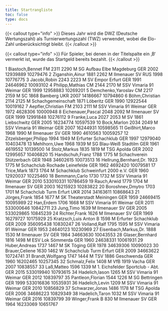 ```yaml
---
title: Startrangliste
toc: false
type: docs
---
```


{{< callout type="info" >}}
Dieses Jahr wird die DWZ (Deutsche Wertungszahl) als Turnierwertungszahl (TWZ) verwendet, wobei die Elo-Zahl unberücksichtigt bleibt.
{{< /callout >}}


{{< callout type="info" >}}
Für Spieler, bei denen in der Titelspalte ein ‚B‘ vermerkt ist, wurde das Startgeld bereits bezahlt.
{{< /callout >}}

<startrangliste>
1	Biastoch,Bennet	FM	2311	2290	M	SG Aufbau Elbe Magdeburg	GER	2002	12939889	10279476
2	Ziganshin,Ainur		1881	2262	M	Ilmenauer SV	RUS	1998		10776775
3	Jacobi,Robin		2243	2223	M	SV Empor Erfurt	GER	1991	24646962	10093102
4	Philipp,Mathias	CM	2144	2170	M	SSV Vimaria 91 Weimar	GER	1999	12958883	10269201
5	Demchenko,Yaroslav	CM	2217	2159	M	SC 1868 Bamberg	UKR	2007	14186667	10794860
6	Böhm,Christian		2114	2125	M	Schachgemeinschaft 1871 Löberitz	GER	1990	12922544	10019162
7	Aepfler,Christian	FM	2103	2111	M	SSV Vimaria 91 Weimar	GER	1972	4628306	10000948
8	Eichenauer,Pascal		2048	2092	M	Ilmenauer SV	GER	1999	12991848	10276112
9	Franke,Luca		2027	2053	M	SV 1861 Liebschwitz	GER	2005	16234774	10597539
10	Bock,Marlon		2034	2049	M	SSV Vimaria 91 Weimar	GER	2007	16244931	10598565
11	Geißhirt,Marco		1968	1990	M	Ilmenauer SV	GER	1990	4610563	10059257
12	Zitzelsberger,Philipp		1994	1949	M	Erfurter Schachklub	GER	1997	12979040	10403478
13	Mehlhorn,Uwe		1968	1939	M	SG Blau-Weiß Stadtilm	GER	1961	4619552	10139500
14	Stolz,Markus		1835	1819	M	TSG Apolda	GER	2002	12995657	10406820
15	Handschuh,Franz		1788	1775	M	Schachverein Stützerbach	GER	1948	34602615	10073513
16	Hellrung,Bernhard,Dr.		1923	1775	M	Schachclub Rochade Leinefelde	GER	1962	4692420	10079581
17	Trice,Mark		1873	1764	M	Schachklub Schweinfurt 2000 e.V.	GER	1960	12920037	10225460
18	Bemmann,Carlo		1730	1732	M	SSV Vimaria 91 Weimar	GER	2010	533010331	10786459
19	Rauch,Arwid		1779	1704	M	Ilmenauer SV	GER	2003	16215923	10283822
20	Boroshnev,Dmytro		1703	1701	M	Schachclub Turm Erfurt	UKR	2014	34163611	10868643
21	Jörges,Frank		1854	1677	M	SK Theaterstadt Meiningen	GER	1959	24669415	10095989
22	Han,Erdem		1706	1668	M	SSV Vimaria 91 Weimar	GER	2011	533000646	10842711
23	Jung,Timo			1639	M	Ilmenauer SV	GER	2005	533029865	10845239
24	Richter,Frank			1626	M	Ilmenauer SV	GER	1969	16279727	10175929
25	Kratzsch,Luis Anton	B		1598	M	Erfurter Schachklub	GER	2009	356095438	10830247
26	Volland,Ralf		1795	1595	M	SSV Vimaria 91 Weimar	GER	1953	24640123	10230969
27	Eisenbach,Markus,Dr.		1888	1530	M	Ilmenauer SV	GER	1984	34663630	10043553
28	Glaser,Bernhard		1816	1498	M	ESV Lok Sömmerda	GER	1960	24638331	10061931
29	Huber,Andreas		1737	1467	M	SK Töging	GER	1978	34639306	10090023
30	Brauer,Celiene		1630	1462	W	Schachclub Turm Erfurt	GER	2009	34663622	10724741
31	Brandt,Wolfgang		1747	1444	M	TSV 1886 Geschwenda	GER	1960	16202465	10257345
32	Schmalz,Felix			1408	M	VfB 1919 Vacha	GER	2007		10838557
33	Laß,Matteo		1596	1339	M	1. Eichsfelder Sportclub - Abt.	GER	2015	533019940	10793615
34	Hadelich,Iason			1265	M	SSV Vimaria 91 Weimar	GER	2012		10839797
35	Pantleon,Florian		1544	1226	M	SG Bettringen	GER	1999	533016836	10535931
36	Hadelich,Levin			1209	M	SSV Vimaria 91 Weimar	GER	2010		10856829
37	Schwarzer,Jonas		1486	1178	M	TSG Apolda	GER	2006	34686223	10829349
38	Hadelich,Taron			1032	M	SSV Vimaria 91 Weimar	GER	2016		10839799
39	Winger,Frank	B		830	M	Ilmenauer SV	GER	1964	16233069	10651767
</startrangliste>